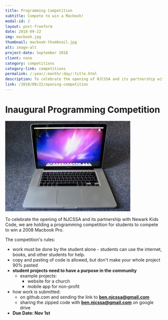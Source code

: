 ```yaml
---
title: Programming Competition
subtitle: Compete to win a Macbook!
modal-id: 2
layout: post-freeform
date: 2018-09-22
img: macbook.jpg
thumbnail: macbook-thumbnail.jpg
alt: image-alt
project-date: September 2018
client: none
category: competitions
category-link: competitions
permalink: /:year/:month/:day/:title.html
description: To celebrate the opening of NJCSSA and its partnership with Newark Kids Code, we are holding a programming competition for students to compete to win a 2008 Macbook Pro. Go to this  <a href="/2018/09/22/opening-competition">link</a> to get more info.
link: /2018/09/22/opening-competition
---
```


# Inaugural Programming Competition

![alt-text](/img/portfolio/macbook.jpg)

To celebrate the opening of NJCSSA and its partnership with Newark Kids Code, we are holding a programming competition for students to compete to win a 2008 Macbook Pro. 

The competition's rules:
* work must be done by the student alone - students can use the internet, books, and other students for help.
* copy and pasting of code is allowed, but don't make your whole project 90% pasted
* **student projects need to have a purpose in the community**
    * example projects:
        * website for a church
        * mobile app for non-profit
* how work is submitted:
    * on github.com and sending the link to **ben.njcssa@gmail.com**
    * sharing the zipped code with **ben.njcssa@gmail.com** on google drive
* **Due Date: Nov 1st**
